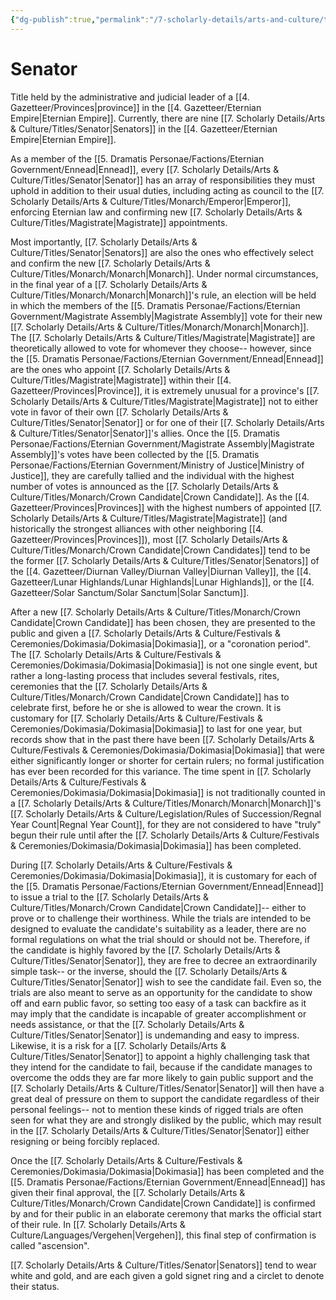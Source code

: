 ```yaml
---
{"dg-publish":true,"permalink":"/7-scholarly-details/arts-and-culture/titles/senator/","noteIcon":""}
---
```


# Senator

Title held by the administrative and judicial leader of a [[4. Gazetteer/Provinces\|province]] in the [[4. Gazetteer/Eternian Empire\|Eternian Empire]]. Currently, there are nine [[7. Scholarly Details/Arts & Culture/Titles/Senator\|Senators]] in the [[4. Gazetteer/Eternian Empire\|Eternian Empire]]. 

As a member of the [[5. Dramatis Personae/Factions/Eternian Government/Ennead\|Ennead]], every [[7. Scholarly Details/Arts & Culture/Titles/Senator\|Senator]] has an array of responsibilities they must uphold in addition to their usual duties, including acting as council to the [[7. Scholarly Details/Arts & Culture/Titles/Monarch/Emperor\|Emperor]], enforcing Eternian law and confirming new [[7. Scholarly Details/Arts & Culture/Titles/Magistrate\|Magistrate]] appointments. 

Most importantly, [[7. Scholarly Details/Arts & Culture/Titles/Senator\|Senators]] are also the ones who effectively select and confirm the new [[7. Scholarly Details/Arts & Culture/Titles/Monarch/Monarch\|Monarch]]. Under normal circumstances, in the final year of a [[7. Scholarly Details/Arts & Culture/Titles/Monarch/Monarch\|Monarch]]'s rule, an election will be held in which the members of the [[5. Dramatis Personae/Factions/Eternian Government/Magistrate Assembly\|Magistrate Assembly]] vote for their new [[7. Scholarly Details/Arts & Culture/Titles/Monarch/Monarch\|Monarch]]. The [[7. Scholarly Details/Arts & Culture/Titles/Magistrate\|Magistrate]] are theoretically allowed to vote for whomever they choose-- however, since the [[5. Dramatis Personae/Factions/Eternian Government/Ennead\|Ennead]] are the ones who appoint [[7. Scholarly Details/Arts & Culture/Titles/Magistrate\|Magistrate]] within their [[4. Gazetteer/Provinces\|Province]], it is extremely unusual for a province's [[7. Scholarly Details/Arts & Culture/Titles/Magistrate\|Magistrate]] not to either vote in favor of their own [[7. Scholarly Details/Arts & Culture/Titles/Senator\|Senator]] or for one of their [[7. Scholarly Details/Arts & Culture/Titles/Senator\|Senator]]'s allies.  Once the [[5. Dramatis Personae/Factions/Eternian Government/Magistrate Assembly\|Magistrate Assembly]]'s votes have been collected by the [[5. Dramatis Personae/Factions/Eternian Government/Ministry of Justice\|Ministry of Justice]], they are carefully tallied and the individual with the highest number of votes is announced as the [[7. Scholarly Details/Arts & Culture/Titles/Monarch/Crown Candidate\|Crown Candidate]]. As the [[4. Gazetteer/Provinces\|Provinces]] with the highest numbers of appointed [[7. Scholarly Details/Arts & Culture/Titles/Magistrate\|Magistrate]] (and historically the strongest alliances with other neighboring [[4. Gazetteer/Provinces\|Provinces]]), most [[7. Scholarly Details/Arts & Culture/Titles/Monarch/Crown Candidate\|Crown Candidates]] tend to be the former [[7. Scholarly Details/Arts & Culture/Titles/Senator\|Senators]] of the [[4. Gazetteer/Diurnan Valley/Diurnan Valley\|Diurnan Valley]], the [[4. Gazetteer/Lunar Highlands/Lunar Highlands\|Lunar Highlands]], or the [[4. Gazetteer/Solar Sanctum/Solar Sanctum\|Solar Sanctum]].  

After a new [[7. Scholarly Details/Arts & Culture/Titles/Monarch/Crown Candidate\|Crown Candidate]] has been chosen, they are presented to the public and given a [[7. Scholarly Details/Arts & Culture/Festivals & Ceremonies/Dokimasia/Dokimasia\|Dokimasia]], or a "coronation period". The [[7. Scholarly Details/Arts & Culture/Festivals & Ceremonies/Dokimasia/Dokimasia\|Dokimasia]] is not one single event, but rather a long-lasting process that includes several festivals, rites, ceremonies that the [[7. Scholarly Details/Arts & Culture/Titles/Monarch/Crown Candidate\|Crown Candidate]]  has to celebrate first, before he or she is allowed to wear the crown. It is customary for [[7. Scholarly Details/Arts & Culture/Festivals & Ceremonies/Dokimasia/Dokimasia\|Dokimasia]] to last for one year, but records show that in the past there have been [[7. Scholarly Details/Arts & Culture/Festivals & Ceremonies/Dokimasia/Dokimasia\|Dokimasia]] that were either significantly longer or shorter for certain rulers; no formal justification has ever been recorded for this variance. The time spent in [[7. Scholarly Details/Arts & Culture/Festivals & Ceremonies/Dokimasia/Dokimasia\|Dokimasia]] is not traditionally counted in a [[7. Scholarly Details/Arts & Culture/Titles/Monarch/Monarch\|Monarch]]'s [[7. Scholarly Details/Arts & Culture/Legislation/Rules of Succession/Regnal Year Count\|Regnal Year Count]], for they are not considered to have "truly" begun their rule until after the [[7. Scholarly Details/Arts & Culture/Festivals & Ceremonies/Dokimasia/Dokimasia\|Dokimasia]] has been completed. 

During [[7. Scholarly Details/Arts & Culture/Festivals & Ceremonies/Dokimasia/Dokimasia\|Dokimasia]], it is customary for each of the [[5. Dramatis Personae/Factions/Eternian Government/Ennead\|Ennead]] to issue a trial to the [[7. Scholarly Details/Arts & Culture/Titles/Monarch/Crown Candidate\|Crown Candidate]]-- either to prove or to challenge their worthiness. While the trials are intended to be designed to evaluate the candidate's suitability as a leader, there are no formal regulations on what the trial should or should not be. Therefore, if the candidate is highly favored by the [[7. Scholarly Details/Arts & Culture/Titles/Senator\|Senator]], they are free to decree an extraordinarily simple task-- or the inverse, should the [[7. Scholarly Details/Arts & Culture/Titles/Senator\|Senator]] wish to see the candidate fail. Even so, the trials are also meant to serve as an opportunity for the candidate to show off and earn public favor, so setting too easy of a task can backfire as it may imply that the candidate is incapable of greater accomplishment or needs assistance, or that the [[7. Scholarly Details/Arts & Culture/Titles/Senator\|Senator]] is undemanding and easy to impress. Likewise, it is a risk for a [[7. Scholarly Details/Arts & Culture/Titles/Senator\|Senator]] to appoint a highly challenging task that they intend for the candidate to fail, because if the candidate manages to overcome the odds they are far more likely to gain public support and the [[7. Scholarly Details/Arts & Culture/Titles/Senator\|Senator]] will then have a great deal of pressure on them to support the candidate regardless of their personal feelings-- not to mention these kinds of rigged trials are often seen for what they are and strongly disliked by the public, which may result in the [[7. Scholarly Details/Arts & Culture/Titles/Senator\|Senator]] either resigning or being forcibly replaced. 

Once the [[7. Scholarly Details/Arts & Culture/Festivals & Ceremonies/Dokimasia/Dokimasia\|Dokimasia]] has been completed and the [[5. Dramatis Personae/Factions/Eternian Government/Ennead\|Ennead]] has given their final approval, the [[7. Scholarly Details/Arts & Culture/Titles/Monarch/Crown Candidate\|Crown Candidate]] is confirmed by and for their public in an elaborate ceremony that marks the official start of their rule. In [[7. Scholarly Details/Arts & Culture/Languages/Vergehen\|Vergehen]], this final step of confirmation is called "ascension". 

[[7. Scholarly Details/Arts & Culture/Titles/Senator\|Senators]] tend to wear white and gold, and are each given a gold signet ring and a circlet to denote their status. 
